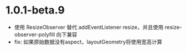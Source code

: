 # 1.0.1-beta.9
- 使用 ResizeObserver 替代 addEventListener resize，并且使用 resize-observer-polyfill 向下兼容
- fix: 如果原始数据没有aspect，layoutGeometry将使用宽高计算
